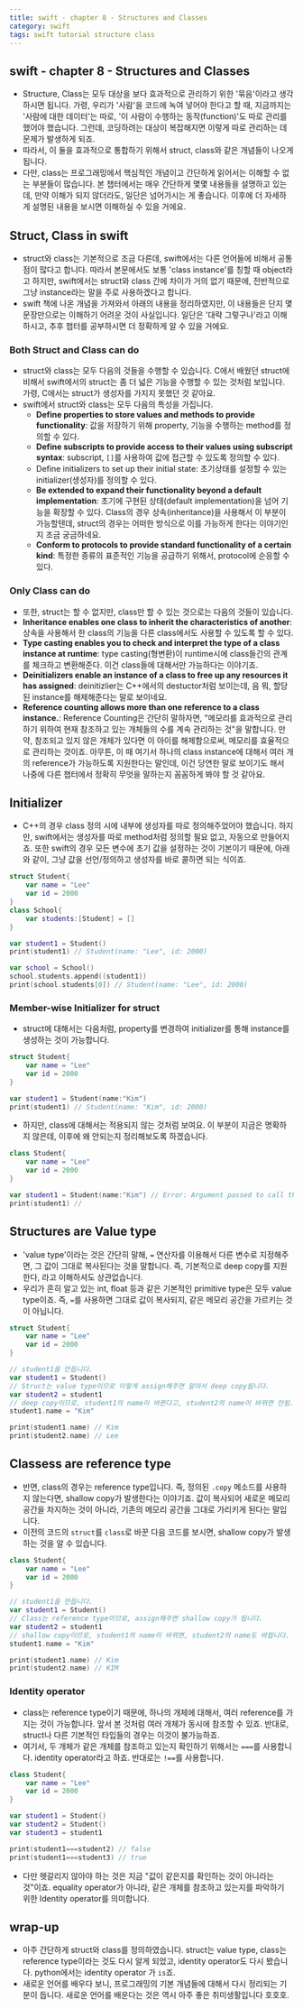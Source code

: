 ```yaml
---
title: swift - chapter 8 - Structures and Classes
category: swift
tags: swift tutorial structure class
---
```


## swift - chapter 8 - Structures and Classes

- Structure, Class는 모두 대상을 보다 효과적으로 관리하기 위한 '묶음'이라고 생각하시면 됩니다. 가령, 우리가 '사람'을 코드에 녹여 넣어야 한다고 할 때, 지금까지는 '사람에 대한 데이터'는 따로, '이 사람이 수행하는 동작(function)'도 따로 관리를 했어야 했습니다. 그런데, 코딩하려는 대상이 복잡해지면 이렇게 따로 관리하는 데 문제가 발생하게 되죠.
- 따라서, 이 둘을 효과적으로 통합하기 위해서 struct, class와 같은 개념들이 나오게 됩니다.
- 다만, class는 프로그래밍에서 핵심적인 개념이고 간단하게 읽어서는 이해할 수 없는 부분들이 많습니다. 본 챕터에서는 매우 간단하게 몇몇 내용들을 설명하고 있는데, 만약 이해가 되지 않더라도, 일단은 넘어가시는 게 좋습니다. 이후에 더 자세하게 설명된 내용을 보시면 이해하실 수 있을 거에요.

## Struct, Class in swift

- struct와 class는 기본적으로 조금 다른데, swift에서는 다른 언어들에 비해서 공통점이 많다고 합니다. 따라서 본문에서도 보통 'class instance'를 칭할 때 object라고 하지만, swift에서는 struct와 class 간에 차이가 거의 없기 때문에, 전반적으로 그냥 instance라는 말을 주로 사용하겠다고 합니다.
- swift 책에 나온 개념을 가져와서 아래의 내용을 정리하였지만, 이 내용들은 단지 몇 문장만으로는 이해하기 어려운 것이 사실입니다. 일단은 '대략 그렇구나'라고 이해하시고, 추후 챕터를 공부하시면 더 정확하게 알 수 있을 거에요.

### Both Struct and Class can do

- struct와 class는 모두 다음의 것들을 수행할 수 있습니다. C에서 배웠던 struct에 비해서 swift에서의 struct는 좀 더 넓은 기능을 수행할 수 있는 것처럼 보입니다. 가령, C에서는 struct가 생성자를 가지지 못했던 것 같아요.
- swift에서 struct와 class는 모두 다음의 특성을 가집니다.
  - **Define properties to store values and methods to provide functionality**: 값을 저장하기 위해 property, 기능을 수행하는 method를 정의할 수 있다.
  - **Define subscripts to provide access to their values using subscript syntax**: subscript, `[]`를 사용하여 값에 접근할 수 있도록 정의할 수 있다.
  - Define initializers to set up their initial state: 초기상태를 설정할 수 있는 initializer(생성자)를 정의할 수 있다.
  - **Be extended to expand their functionality beyond a default implementation**: 초기에 구현된 상태(default implementation)을 넘어 기능을 확장할 수 있다. Class의 경우 상속(inheritance)을 사용해서 이 부분이 가능할텐데, struct의 경우는 어떠한 방식으로 이를 가능하게 한다는 이야기인지 조금 궁금하네요.
  - **Conform to protocols to provide standard functionality of a certain kind**: 특정한 종류의 표준적인 기능을 공급하기 위해서, protocol에 순응할 수 있다. 

### Only Class can do

- 또한, struct는 할 수 없지만, class만 할 수 있는 것으로는 다음의 것들이 있습니다.
- **Inheritance enables one class to inherit the characteristics of another**: 상속을 사용해서 한 class의 기능을 다른 class에서도 사용할 수 있도록 할 수 있다.
- **Type casting enables you to check and interpret the type of a class instance at runtime**: type casting(형변환)이 runtime시에 class들간의 관계를 체크하고 변환해준다. 이건 class들에 대해서만 가능하다는 이야기죠.
- **Deinitializers enable an instance of a class to free up any resources it has assigned**: deinitizlier는 C++에서의 destuctor처럼 보이는데, 음 뭐, 할당된 instance를 해제해준다는 말로 보이네요.
- **Reference counting allows more than one reference to a class instance.**: Reference Counting은 간단히 말하자면, "메모리를 효과적으로 관리하기 위하여 현재 참조하고 있는 개체들의 수를 계속 관리하는 것"을 말합니다. 만약, 참조되고 있지 않은 개체가 있다면 이 아이를 해제함으로써, 메모리를 효율적으로 관리하는 것이죠. 아무튼, 이 때 여기서 하나의 class instance에 대해서 여러 개의 reference가 가능하도록 지원한다는 말인데, 이건 당연한 말로 보이기도 해서 나중에 다른 챕터에서 정확히 무엇을 말하는지 꼼꼼하게 봐야 할 것 같아요.

## Initializer

- C++의 경우 class 정의 시에 내부에 생성자를 따로 정의해주었어야 했습니다. 하지만, swift에서는 생성자를 따로 method처럼 정의할 필요 없고, 자동으로 만들어지죠. 또한 swift의 경우 모든 변수에 초기 값을 설정하는 것이 기본이기 때문에, 아래와 같이, 그냥 값을 선언/정의하고 생성자를 바로 콜하면 되는 식이죠.

```swift
struct Student{
    var name = "Lee"
    var id = 2000
}
class School{
    var students:[Student] = []
}

var student1 = Student()
print(student1) // Student(name: "Lee", id: 2000)

var school = School()
school.students.append((student1))
print(school.students[0]) // Student(name: "Lee", id: 2000)
```

### Member-wise Initializer for struct 

- struct에 대해서는 다음처럼, property를 변경하여 initializer를 통해 instance를 생성하는 것이 가능합니다.

```swift
struct Student{
    var name = "Lee"
    var id = 2000
}

var student1 = Student(name:"Kim")
print(student1) // Student(name: "Kim", id: 2000)
```

- 하지만, class에 대해서는 적용되지 않는 것처럼 보여요. 이 부분이 지금은 명확하지 않은데, 이후에 왜 안되는지 정리해보도록 하겠습니다.

```swift
class Student{
    var name = "Lee"
    var id = 2000
}

var student1 = Student(name:"Kim") // Error: Argument passed to call that takes no argument
print(student1) // 
```

## Structures  are Value type

- 'value type'이라는 것은 간단히 말해, `=` 연산자를 이용해서 다른 변수로 지정해주면, 그 값이 그대로 복사된다는 것을 말합니다. 즉, 기본적으로 deep copy를 지원한다, 라고 이해하셔도 상관없습니다.
- 우리가 흔히 알고 있는 int, float 등과 같은 기본적인 primitive type은 모두 value type이죠. 즉, `=`를 사용하면 그대로 값이 복사되지, 같은 메모리 공간을 가르키는 것이 아닙니다.

```swift
struct Student{
    var name = "Lee"
    var id = 2000
}

// student1을 만듭니다.
var student1 = Student()
// Struct는 value type이므로 이렇게 assign해주면 알아서 deep copy됩니다.
var student2 = student1
// deep copy이므로, student1의 name이 바뀐다고, student2의 name이 바뀌면 안됨.
student1.name = "Kim"

print(student1.name) // Kim
print(student2.name) // Lee
```

## Classess are reference type

- 반면, class의 경우는 reference type입니다. 즉, 정의된 `.copy` 메소드를 사용하지 않는다면, shallow copy가 발생한다는 이야기죠. 값이 복사되어 새로운 메모리 공간을 차지하는 것이 아니라, 기존의 메모리 공간을 그대로 가리키게 된다는 말입니다.
- 이전의 코드의 `struct`를 `class`로 바꾼 다음 코드를 보시면, shallow copy가 발생하는 것을 알 수 있습니다.

```swift
class Student{
    var name = "Lee"
    var id = 2000
}

// student1을 만듭니다.
var student1 = Student()
// Class는 reference type이므로, assign해주면 shallow copy가 됩니다.
var student2 = student1
// shallow copy이므로, student1의 name이 바뀌면, student2의 name도 바뀝니다.
student1.name = "Kim"

print(student1.name) // Kim
print(student2.name) // KIM
```

### Identity operator

- class는 reference type이기 때문에, 하나의 개체에 대해서, 여러 reference를 가지는 것이 가능합니다. 앞서 본 것처럼 여러 개체가 동시에 참조할 수 있죠. 반대로, struct나 다른 기본적인 타입들의 경우는 이것이 불가능하죠.
- 여기서, 두 개체가 같은 개체를 참조하고 있는지 확인하기 위해서는 `===`를 사용합니다. identity operator라고 하죠. 반대로는 `!==`를 사용합니다.

```swift
class Student{
    var name = "Lee"
    var id = 2000
}

var student1 = Student()
var student2 = Student()
var student3 = student1

print(student1===student2) // false
print(student1===student3) // true
```

- 다만 헷갈리지 않아야 하는 것은 지금 "값이 같은지를 확인하는 것이 아니라는 것"이죠. equality operator가 아니라, 같은 개체를 참조하고 있는지를 파악하기 위한 Identity operator를 의미합니다.

## wrap-up

- 아주 간단하게 struct와 class를 정의하였습니다. struct는 value type, class는 reference type이라는 것도 다시 알게 되었고, identity operator도 다시 봤습니다. python에서는 identity operator 가 `is`죠.
- 새로운 언어를 배우다 보니, 프로그래밍의 기본 개념들에 대해서 다시 정리되는 기분이 듭니다. 새로운 언어를 배운다는 것은 역시 아주 좋은 취미생활입니다 호호호.
